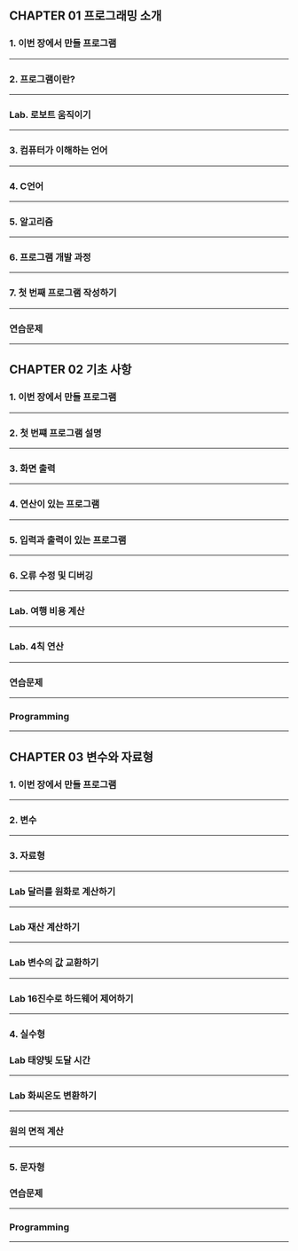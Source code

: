## CHAPTER 01 프로그래밍 소개 


### 1. 이번 장에서 만들 프로그램 

--------------------------------------
### 2. 프로그램이란? 

-------------------------------------
### Lab. 로보트 움직이기 

-------------------------------------
### 3. 컴퓨터가 이해하는 언어 

-------------------------------------

### 4. C언어 

-------------------------------------

### 5. 알고리즘 

-------------------------------------

### 6. 프로그램 개발 과정 

-------------------------------------

### 7. 첫 번째 프로그램 작성하기 

-------------------------------------

### 연습문제 

-------------------------------------


## CHAPTER 02 기초 사항 

### 1. 이번 장에서 만들 프로그램 

-------------------------------------

### 2. 첫 번쨰 프로그램 설명 

-------------------------------------

### 3. 화면 출력 

-------------------------------------

### 4. 연산이 있는 프로그램 

-------------------------------------

### 5. 입력과 출력이 있는 프로그램 

-------------------------------------

### 6. 오류 수정 및 디버깅 

-------------------------------------

### Lab. 여행 비용 계산 

-------------------------------------

### Lab. 4칙 연산

-------------------------------------

### 연습문제 

-------------------------------------

### Programming 

-------------------------------------

## CHAPTER 03 변수와 자료형 

### 1. 이번 장에서 만들 프로그램 

-------------------------------------

### 2. 변수 

-------------------------------------

### 3. 자료형 

-------------------------------------

### Lab 달러를 원화로 계산하기 

-------------------------------------

### Lab 재산 계산하기 

-------------------------------------

### Lab 변수의 값 교환하기 

-------------------------------------

### Lab 16진수로 하드웨어 제어하기 

-------------------------------------

### 4. 실수형 

### Lab 태양빛 도달 시간 

-------------------------------------

### Lab 화씨온도 변환하기 

-------------------------------------

### 원의 면적 계산

-------------------------------------

### 5. 문자형 

### 연습문제 

-------------------------------------

### Programming

-------------------------------------




